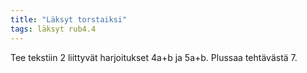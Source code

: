 ```yaml
---
title: "Läksyt torstaiksi"
tags: läksyt rub4.4
---
```


Tee tekstiin 2 liittyvät harjoitukset 4a+b ja 5a+b. Plussaa tehtävästä 7.